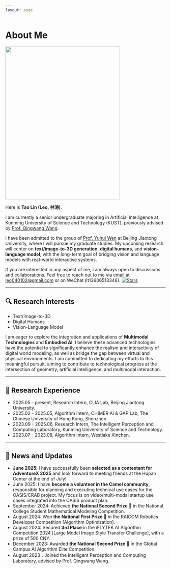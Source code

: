 ```yaml
---
layout: page
---
```


# About Me

<img src="https://lintao.online/imagee.png" class="floatpic" width="360" height="480">

Here is **Tao Lin (Leo, 林涛)**.

I am currently a senior undergraduate majoring in Artificial Intelligence at Kunming University of Science and Technology (KUST), previously advised by [Prof. Qingwang Wang](https://xzy.kust.edu.cn/info/1127/2815.htm).

I have been admitted to the group of [Prof. Yuhui Wen](https://faculty.bjtu.edu.cn/9986/) at Beijing Jiaotong University, where I will pursue my graduate studies. My upcoming research will center on **text/image-to-3D generation**, **digital humans**, and **vision-language model**, with the long-term goal of bridging vision and language models with real-world interactive systems.

If you are interested in any aspect of me, I am always open to discussions and collaborations. Feel free to reach out to me via email at leo040102@gmail.com
 or on WeChat (lt13606513346). [![Stars](https://img.shields.io/github/stars/123pyLeo?style=social)](https://github.com/123pyLeo)

---

## 🔍 Research Interests

- Text/Image-to-3D
- Digital Humans
- Vision-Language Model

I am eager to explore the integration and applications of **Multimodal Technologies** and **Embodied AI**. I believe these advanced technologies have the potential to significantly enhance the realism and interactivity of digital world modeling, as well as bridge the gap between virtual and physical environments. I am committed to dedicating my efforts to this meaningful pursuit, aiming to contribute to technological progress at the intersection of geometry, artificial intelligence, and multimodal interaction.

---

## 💼 Research Experience

- 2025.05 - present, Research Intern, CLIA Lab, Beijing Jiaotong University.
- 2025.02 - 2025.05, Algorithm Intern, CHIMER AI & GAP Lab, The Chinese University of Hong Kong, Shenzhen.
- 2023.09 - 2025.06, Research Intern, The Intelligent Perception and Computing Laboratory, Kunming University of Science and Technology.
- 2023.07 - 2023.08, Algorithm Intern, Westlake Xinchen.

---

## 📰 News and Updates

- **June 2025**: I have successfully been **selected as a contestant for AdventureX 2025** and look forward to meeting friends at the Hupan Center at the end of July!
- June 2025: I have **become a volunteer in the Camel community**, responsible for planning and executing technical use cases for the OASIS/CRAB project. My focus is on video/multi-modal startup use cases integrated into the OASIS product plan.
- September 2024: Achieved **the National Second Prize** 🥈 in the National College Student Mathematical Modeling Competition.
- August 2024: Won **the National First Prize** 🥇 in the RAICOM Robotics Developer Competition [Algorithm Optimization].
- August 2024: Secured **3rd Place** in the iFLYTEK AI Algorithm Competition 2024 [Large Model Image Style Transfer Challenge], with a prize of 500 CNY.
- December 2023: Awarded **the National Second Prize** 🥈 in the Global Campus AI Algorithm Elite Competition.
- August 2023：Joined the Intelligent Perception and Computing Laboratory, advised by Prof. Qingwang Wang.
<br>

<script type="text/javascript" id="clustrmaps" 
src="//clustrmaps.com/map_v2.js?d=yk-jb_ZzvLkNqbtPU-KOeDAJbRXEp1V9pCg4hHlJem8&cl=ffffff&w=a" 
style="width: 300px; height: 225px;"></script>

<!--
<blockquote class="twitter-tweet"><p lang="en" dir="ltr">Thrilled to be an AAAI-UC Scholar at <a href="https://twitter.com/hashtag/AAAI24?src=hash&amp;ref_src=twsrc%5Etfw">#AAAI24</a>, thanks to <a href="https://twitter.com/hashtag/AAAI?src=hash&amp;ref_src=twsrc%5Etfw">#AAAI</a> &amp; <a href="https://twitter.com/hashtag/GoogleExploreCSR?src=hash&amp;ref_src=twsrc%5Etfw">#GoogleExploreCSR</a> for the sponsorship. Grateful for the knowledge gained and new friendships formed.<br><br>Wonderful trip in Vancouver. Looking forward to staying connected with all.<a href="https://twitter.com/hashtag/AAAI24?src=hash&amp;ref_src=twsrc%5Etfw">#AAAI24</a> <a href="https://twitter.com/hashtag/Vancouver?src=hash&amp;ref_src=twsrc%5Etfw">#Vancouver</a> <a href="https://twitter.com/hashtag/GoogleExploreCSR?src=hash&amp;ref_src=twsrc%5Etfw">#GoogleExploreCSR</a> <a href="https://t.co/wUQUp8XlSM">pic.twitter.com/wUQUp8XlSM</a></p>&mdash; Hanlin CAI (seeking a PhD position 2025) (@lancecai2002) <a href="https://twitter.com/lancecai2002/status/1762210025173344260?ref_src=twsrc%5Etfw">February 26, 2024</a></blockquote> <script async src="https://platform.twitter.com/widgets.js" charset="utf-8"></script>

- 2025.05 - present, Research Intern, CLIA Lab, Beijing Jiaotong University.

[![Follow](https://img.shields.io/github/followers/123pyLeo?style=social&label=Follow)](https://github.com/123pyLeo?tab=followers)
- 2025.05 - present, Research Intern, CLIA Lab, Beijing Jiaotong University.
-->

